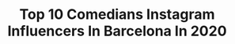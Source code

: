 ---
title: Top 10 Comedians Instagram Influencers In Barcelona In 2020
description: >-
  Find top comedians Instagram influencers in Barcelona in 2020. Most popular hashtags: #comedia #barcelona #humor #coronavirus.
platform: Instagram
profiles:
  - username: "asaaribibang"
    fullname: >-
      Asaari Bibang Ngui
    location: "Spain"
    followers: 5152
    engagement: 752
    commentsToLikes: 0.073437
    id: ck5zkf2jfjd8c0i14x902khs9
    verified: false
    hashtags: "#re, #stopxenofobia, #blackbeauty, #losmicr"
  - username: "soyramiroblas"
    fullname: >-
      Ramiro Blas
    location: "Spain"
    followers: 78543
    engagement: 641
    commentsToLikes: 0.028050
    id: ck602tumcj4950i14mam6ydly
    verified: false
    hashtags: "#visavisespa, #felizdia, #manuelblas, #espan"
  - username: "jlaportaoficial"
    fullname: >-
      Joan Laporta 🎗
    location: "Spain"
    followers: 16160
    engagement: 1746
    commentsToLikes: 0.029576
    id: ck14hgd28a6yy0i19g7zof29f
    verified: false
    hashtags: "#challengegoal, #gironaexcellent, #unama, #happynewyear"
  - username: "paufus"
    fullname: >-
      Paufus
    location: "Spain"
    followers: 67389
    engagement: 830
    commentsToLikes: 0.009136
    id: ck5qbwuh7nrpw0i11ch0l45gt
    verified: false
    hashtags: "#comedia, #humor, #universidad, #bater"
  - username: "popdastan"
    fullname: >-
      Nathan T.
    location: "Spain"
    followers: 21478
    engagement: 506
    commentsToLikes: 0.031218
    id: ck8t7v9lbi2xq0j786oettcgf
    verified: false
    hashtags: "#working, #hairy, #unitedstates, #thursdaymood"
  - username: "annasenan"
    fullname: >-
      Anna Senan
    location: "Spain"
    followers: 17079
    engagement: 692
    commentsToLikes: 0.070772
    id: ck5c9t6czc2pl0i11dz22pu55
    verified: false
    hashtags: "#mexico, #boda, #selenagomez, #superbowl2020"
  - username: "barcelonainspira"
    fullname: >-
      By Anita Jiménez
    location: "Spain"
    followers: 43046
    engagement: 74
    commentsToLikes: 0.082428
    id: ck0vwawmhsvps0i197wwotb5a
    verified: false
    hashtags: "#coronaviruskiss, #fromwhereidrone, #playas, #lavarselasmanos"
  - username: "maykajdearanoa"
    fullname: >-
      Mayka Jiménez de Aranoa
    location: "Spain"
    followers: 48353
    engagement: 120
    commentsToLikes: 0.228546
    id: ck5c4n8ty1p570i11iavzyxjm
    verified: false
    hashtags: "#sevilla, #whiteonwhite, #23deabril, #feriadeabril"
  - username: "larochulaloba"
    fullname: >-
      R O C H U   L A   L O B A 🐺💖
    location: "Spain"
    followers: 33558
    engagement: 268
    commentsToLikes: 0.114392
    id: ck5zz8cm3b9t00i147m4xidco
    verified: false
    hashtags: "#happybirthday, #bnwphotography, #suerte, #shooting"
  - username: "bigotesydientes"
    fullname: >-
      LOS HERMANOS BIGOTES Y DIENTES
    location: "Spain"
    followers: 113321
    engagement: 1303
    commentsToLikes: 0.023944
    id: ck6twdu40rg1o0j71rt510ypu
    verified: false
    hashtags: "#humor, #comedia, #semanasanta, #yonky"
---